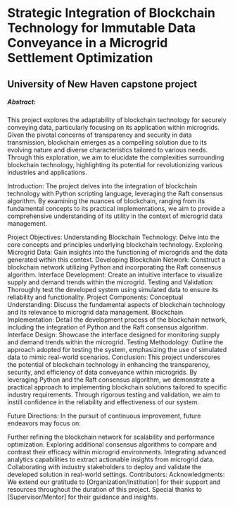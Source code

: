 # Strategic Integration of Blockchain Technology for Immutable Data Conveyance in a Microgrid Settlement Optimization
## University of New Haven capstone project
##### Abstract:
This project explores the adaptability of blockchain technology for securely conveying data, particularly focusing on its application within microgrids. Given the pivotal concerns of transparency and security in data transmission, blockchain emerges as a compelling solution due to its evolving nature and diverse characteristics tailored to various needs. Through this exploration, we aim to elucidate the complexities surrounding blockchain technology, highlighting its potential for revolutionizing various industries and applications.

Introduction:
The project delves into the integration of blockchain technology with Python scripting language, leveraging the Raft consensus algorithm. By examining the nuances of blockchain, ranging from its fundamental concepts to its practical implementations, we aim to provide a comprehensive understanding of its utility in the context of microgrid data management.

Project Objectives:
Understanding Blockchain Technology: Delve into the core concepts and principles underlying blockchain technology.
Exploring Microgrid Data: Gain insights into the functioning of microgrids and the data generated within this context.
Developing Blockchain Network: Construct a blockchain network utilizing Python and incorporating the Raft consensus algorithm.
Interface Development: Create an intuitive interface to visualize supply and demand trends within the microgrid.
Testing and Validation: Thoroughly test the developed system using simulated data to ensure its reliability and functionality.
Project Components:
Conceptual Understanding: Discuss the fundamental aspects of blockchain technology and its relevance to microgrid data management.
Blockchain Implementation: Detail the development process of the blockchain network, including the integration of Python and the Raft consensus algorithm.
Interface Design: Showcase the interface designed for monitoring supply and demand trends within the microgrid.
Testing Methodology: Outline the approach adopted for testing the system, emphasizing the use of simulated data to mimic real-world scenarios.
Conclusion:
This project underscores the potential of blockchain technology in enhancing the transparency, security, and efficiency of data conveyance within microgrids. By leveraging Python and the Raft consensus algorithm, we demonstrate a practical approach to implementing blockchain solutions tailored to specific industry requirements. Through rigorous testing and validation, we aim to instill confidence in the reliability and effectiveness of our system.

Future Directions:
In the pursuit of continuous improvement, future endeavors may focus on:

Further refining the blockchain network for scalability and performance optimization.
Exploring additional consensus algorithms to compare and contrast their efficacy within microgrid environments.
Integrating advanced analytics capabilities to extract actionable insights from microgrid data.
Collaborating with industry stakeholders to deploy and validate the developed solution in real-world settings.
Contributors:
Acknowledgments:
We extend our gratitude to [Organization/Institution] for their support and resources throughout the duration of this project. Special thanks to [Supervisor/Mentor] for their guidance and insights.
